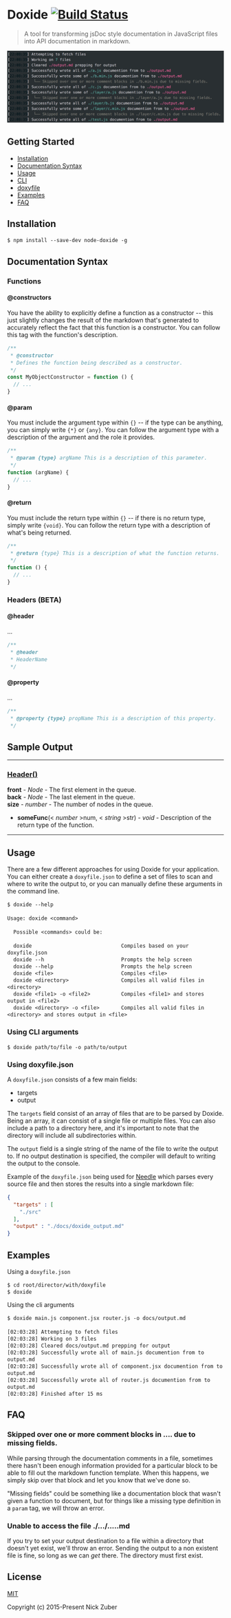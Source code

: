 # Doxide [![Build Status](https://travis-ci.org/nickzuber/doxide.svg?branch=master)](https://travis-ci.org/nickzuber/doxide)

> A tool for transforming jsDoc style documentation in JavaScript files into API documentation in markdown.

<img src="./.github/example.png" />

## Getting Started

 - <a href="#installation">Installation</a>
 - <a href="#documentation">Documentation Syntax</a>
 - <a href="#usage">Usage</a>
  - <a href="#cli">CLI</a>
  - <a href="#doxyfile">doxyfile</a>
 - <a href="#examples">Examples</a>
 - <a href="#faq">FAQ</a>

## <a name="installation">Installation</a>

```
$ npm install --save-dev node-doxide -g
```

## <a name="documentation">Documentation Syntax</a>

### Functions

#### @constructors

You have the ability to explicitly define a function as a constructor -- this just slightly changes the result of the markdown that's generated to accurately reflect the fact that this function is a constructor. You can follow this tag with the function's description.

```js
/**
 * @constructor
 * Defines the function being described as a constructor.
 */
const MyObjectConstructor = function () {
  // ...
}
```

#### @param

You must include the argument type within `{}` -- if the type can be anything, you can simply write `{*}` or `{any}`. You can follow the argument type with a description of the argument and the role it provides.

```js
/**
 * @param {type} argName This is a description of this parameter.
 */
function (argName) {
  // ...
}
```

#### @return

You must include the return type within `{}` -- if there is no return type, simply write `{void}`. You can follow the return type with a description of what's being returned.

```js
/**
 * @return {type} This is a description of what the function returns.
 */
function () {
  // ...
}
```

### Headers (BETA)

#### @header

...

```js
/**
 * @header
 * HeaderName
 */
```

#### @property

...

```js
/**
 * @property {type} propName This is a description of this property.
 */
```

## Sample Output

---

### <a href="#header" name="header">Header()</a>
**front** - *Node* -  The first element in the queue.<br />
**back** - *Node* -  The last element in the queue.<br />
**size** - *number* -  The number of nodes in the queue.<br />

 - **someFunc**(< _number_ >num, < _string_ >str) - *void* - Description of the return type of the function.

---

## <a name="usage">Usage</a>

There are a few different approaches for using Doxide for your application. You can either create a `doxyfile.json` to define a set of files to scan and where to write the output to, or you can manually define these arguments in the command line.

```
$ doxide --help

Usage: doxide <command>

  Possible <commands> could be:

  doxide                             Compiles based on your doxyfile.json
  doxide --h                         Prompts the help screen
  doxide --help                      Prompts the help screen
  doxide <file>                      Compiles <file>
  doxide <directory>                 Compiles all valid files in <directory>
  doxide <file1> -o <file2>          Compiles <file1> and stores output in <file2>
  doxide <directory> -o <file>       Compiles all valid files in <directory> and stores output in <file>
```


### <a name="cli">Using CLI arguments</a>

```
$ doxide path/to/file -o path/to/output
```

### <a name="doxyfile">Using doxyfile.json</a>

A `doxyfile.json` consists of a few main fields:

 - targets
 - output

The `targets` field consist of an array of files that are to be parsed by Doxide. Being an array, it can consist of a single file or multiple files. You can also include a path to a directory here, and it's important to note that the directory will include all subdirectories within.

The `output` field is a single string of the name of the file to write the output to. If no output destination is specified, the compiler will default to writing the output to the console.

Example of the `doxyfile.json` being used for [Needle](https://github.com/nickzuber/needle) which parses every source file and then stores the results into a single markdown file:

```json
{
  "targets" : [
    "./src"
  ],
  "output" : "./docs/doxide_output.md"
}

```

## <a name="example">Examples</a>

Using a `doxyfile.json`

```
$ cd root/director/with/doxyfile
$ doxide
```

Using the cli arguments

```
$ doxide main.js component.jsx router.js -o docs/output.md

[02:03:28] Attempting to fetch files
[02:03:28] Working on 3 files
[02:03:28] Cleared docs/output.md prepping for output
[02:03:28] Successfully wrote all of main.js documention from to output.md
[02:03:28] Successfully wrote all of component.jsx documention from to output.md
[02:03:28] Successfully wrote all of router.js documention from to output.md
[02:03:28] Finished after 15 ms
```

## <a name="faq">FAQ</a>

### Skipped over one or more comment blocks in .... due to missing fields.

While parsing through the documentation comments in a file, sometimes there hasn't been enough information provided for a particular block to be able to fill out the markdown function template. When this happens, we simply skip over that block and let you know that we've done so.

"Missing fields" could be something like a documentation block that wasn't given a function to document, but for things like a missing type definition in a `param` tag, we will throw an error.

### Unable to access the file ./.../.....md

If you try to set your output destination to a file within a directory that doesn't yet exist, we'll throw an error. Sending the output to a non existent file is fine, so long as we can _get_ there. The directory must first exist.

## License
[MIT](https://opensource.org/licenses/MIT)

Copyright (c) 2015-Present Nick Zuber
